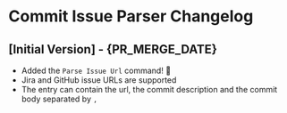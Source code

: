 # Commit Issue Parser Changelog

## [Initial Version] - {PR_MERGE_DATE}

- Added the `Parse Issue Url` command! 🎉
- Jira and GitHub issue URLs are supported
- The entry can contain the url, the commit description and the commit body separated by `,`
